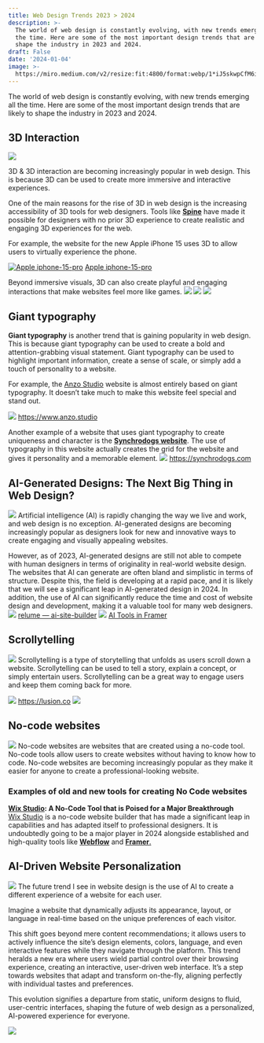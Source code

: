 ```yaml
---
title: Web Design Trends 2023 > 2024
description: >-
  The world of web design is constantly evolving, with new trends emerging all
  the time. Here are some of the most important design trends that are likely to
  shape the industry in 2023 and 2024.
draft: False
date: '2024-01-04'
image: >-
  https://miro.medium.com/v2/resize:fit:4800/format:webp/1*iJ5skwpCfM6ik5H3j0Tl5g.jpeg
---
```


The world of web design is constantly evolving, with new trends emerging all the time. Here are some of the most important design trends that are likely to shape the industry in 2023 and 2024.

## **3D Interaction**<br />
![](https://miro.medium.com/v2/resize:fit:700/1*-H5ikkfdZ4TCUEj2wXbB0Q.png)

3D & 3D interaction are becoming increasingly popular in web design.
This is because 3D can be used to create more immersive and interactive experiences.

One of the main reasons for the rise of 3D in web design is the increasing accessibility of 3D tools for web designers. Tools like [**Spine**](http://spline.design/) have made it possible for designers with no prior 3D experience to create realistic and engaging 3D experiences for the web.

For example, the website for the new Apple iPhone 15 uses 3D to allow users to virtually experience the phone.

[![Apple iphone-15-pro](https://miro.medium.com/v2/resize:fit:700/1*cJSCxwPLi6m6_Az-Z0MZ_w.gif)](https://www.apple.com/il/iphone-15-pro/)
[Apple iphone-15-pro](https://www.apple.com/il/iphone-15-pro/)

Beyond immersive visuals, 3D can also create playful and engaging interactions that make websites feel more like games.
[![](https://miro.medium.com/v2/resize:fit:700/1*50B4QJZSbbBgadKsQRH0qg.gif)](https://www.luni.app/)
[![](https://miro.medium.com/v2/resize:fit:700/1*XEfBg7856VnfYoQj7w_J6g.gif)](https://www.luni.app/)
[![](https://miro.medium.com/v2/resize:fit:700/1*fVoPHX_JfNRKIp5YoGkmRg.gif)](https://www.chaingpt.org/)


## **Giant typography**<br />
**Giant typography** is another trend that is gaining popularity in web design. This is because giant typography can be used to create a bold and attention-grabbing visual statement. Giant typography can be used to highlight important information, create a sense of scale, or simply add a touch of personality to a website.

For example, the [Anzo Studio](https://www.anzo.studio/?utm_source=extension\&utm_medium=click\&utm_campaign=muzli) website is almost entirely based on giant typography. It doesn’t take much to make this website feel special and stand out.

![](https://miro.medium.com/v2/resize:fit:700/1*3pUOsZCDD52OjcriGWEUDw.gif)
<https://www.anzo.studio>

Another example of a website that uses giant typography to create uniqueness and character is the [**Synchrodogs website**](https://synchrodogs.com/). The use of typography in this website actually creates the grid for the website and gives it personality and a memorable element.
![](https://miro.medium.com/v2/resize:fit:700/1*7YHHtim8pJksckZ6DabEQQ.png)
<https://synchrodogs.com>


## **AI-Generated Designs: The Next Big Thing in Web Design?**<br />
![](https://miro.medium.com/v2/resize:fit:700/1*p-9LjzVBl8ayVXcNPdx54A.png)
Artificial intelligence (AI) is rapidly changing the way we live and work, and web design is no exception. AI-generated designs are becoming increasingly popular as designers look for new and innovative ways to create engaging and visually appealing websites.

However, as of 2023, AI-generated designs are still not able to compete with human designers in terms of originality in real-world website design. The websites that AI can generate are often bland and simplistic in terms of structure.
Despite this, the field is developing at a rapid pace, and it is likely that we will see a significant leap in AI-generated design in 2024.
In addition, the use of AI can significantly reduce the time and cost of website design and development, making it a valuable tool for many web designers.
[![](https://miro.medium.com/v2/resize:fit:700/1*ROBh3OkXShkHcdmV2hJKZg.png)](https://library.relume.io/ai-site-builder?via=muzli)
[relume — ai-site-builder](https://library.relume.io/ai-site-builder?via=muzli)
[![](https://miro.medium.com/v2/resize:fit:700/0*A0_L2M1r2BaiCi9G.png)](https://www.framer.com/ai?via=usemuzli)
[AI Tools in Framer](https://www.framer.com/ai?via=usemuzli)


## **Scrollytelling**<br />
![](https://miro.medium.com/v2/resize:fit:700/1*PRR7vLUj_grUxW8T4f-0dg.png)
Scrollytelling is a type of storytelling that unfolds as users scroll down a website. Scrollytelling can be used to tell a story, explain a concept, or simply entertain users. Scrollytelling can be a great way to engage users and keep them coming back for more.

[![](https://miro.medium.com/v2/resize:fit:700/1*ZIuyXCXpU2Or_I-35m5j3A.gif)](https://lusion.co/)
<https://lusion.co>
![](https://miro.medium.com/v2/resize:fit:700/1*EZ-5rc5gKahFQvRl3FDEkA.gif)


## **No-code websites**<br />
![](https://miro.medium.com/v2/resize:fit:700/1*hFlqGs23XdYRBaDNrueg3g.png)
No-code websites are websites that are created using a no-code tool. No-code tools allow users to create websites without having to know how to code. No-code websites are becoming increasingly popular as they make it easier for anyone to create a professional-looking website.
### **Examples of old and new tools for creating No Code websites**<br />
[**Wix Studio**](https://www.wix.com/studio)**: A No-Code Tool that is Poised for a Major Breakthrough**<br />
[Wix Studio](https://www.wix.com/studio) is a no-code website builder that has made a significant leap in capabilities and has adapted itself to professional designers. It is undoubtedly going to be a major player in 2024 alongside established and high-quality tools like [**Webflow**](https://webflow.partnerlinks.io/aar4qg1gxitv) and [**Framer**.](https://www.framer.com/?via=usemuzli)


## **AI-Driven Website Personalization**<br />
![](https://miro.medium.com/v2/resize:fit:700/1*B6QCrNh4xLEnuctpk2ip8A.png)
The future trend I see in website design is the use of AI to create a different experience of a website for each user.

Imagine a website that dynamically adjusts its appearance, layout, or language in real-time based on the unique preferences of each visitor.

This shift goes beyond mere content recommendations; it allows users to actively influence the site’s design elements, colors, language, and even interactive features while they navigate through the platform.
This trend heralds a new era where users wield partial control over their browsing experience, creating an interactive, user-driven web interface. It’s a step towards websites that adapt and transform on-the-fly, aligning perfectly with individual tastes and preferences.

This evolution signifies a departure from static, uniform designs to fluid, user-centric interfaces, shaping the future of web design as a personalized, AI-powered experience for everyone.

[![](https://miro.medium.com/v2/resize:fit:1000/1*Gvj1OPVrIjsVqPYlxT4Phg.png)](https://muz.li)